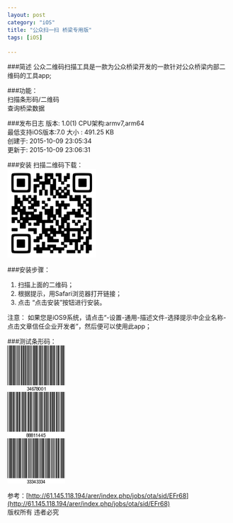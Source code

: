 ```yaml
---
layout: post
category: "iOS"
title: "公众扫一扫 桥梁专用版"
tags: [iOS]

---
```


 
###简述
公众二维码扫描工具是一款为公众桥梁开发的一款针对公众桥梁内部二维码的工具app;

###功能：   
扫描条形码/二维码    
查询桥梁数据

###发布日志
版本: 1.0(1) 
CPU架构:armv7,arm64  
最低支持iOS版本:7.0
大小 : 491.25 KB  
创建于: 2015-10-09 23:05:34  
更新于: 2015-10-09 23:06:31
 
###安装
扫描二维码下载：   
![二维码](../resources/2015-10-09-2315257602.png)

###安装步骤：   
1. 扫描上面的二维码；   
2. 根据提示，用Safari浏览器打开链接；   
3. 点击 “点击安装”按钮进行安装。

注意：
如果您是iOS9系统，请点击“-设置-通用-描述文件-选择提示中企业名称-点击文章信任企业开发者”，然后便可以使用此app；


###测试条形码：   
![objc runtime](../resources/cnaidc1.png)   
![objc runtime](../resources/cnaidc2.png)   
![objc runtime](../resources/cnaidc3.png)


参考：[http://61.145.118.194/arer/index.php/jobs/ota/sid/EFr68](http://61.145.118.194/arer/index.php/jobs/ota/sid/EFr68)   
版权所有 违者必究
